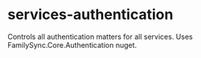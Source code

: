 # services-authentication
Controls all authentication matters for all services.
Uses FamilySync.Core.Authentication nuget.
